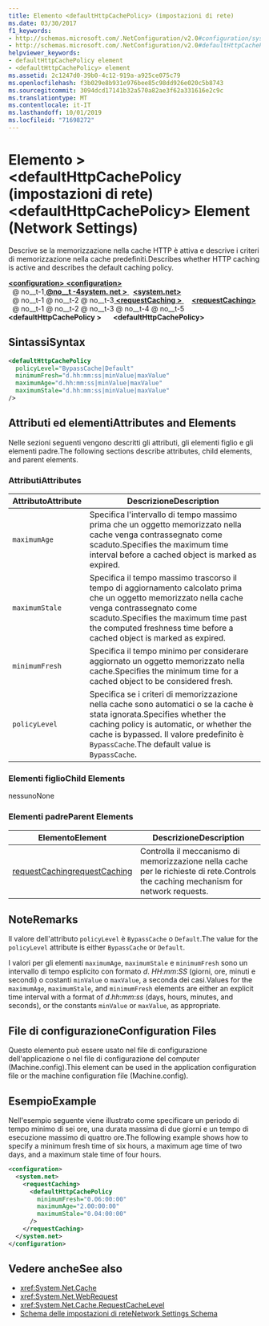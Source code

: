 ```yaml
---
title: Elemento <defaultHttpCachePolicy> (impostazioni di rete)
ms.date: 03/30/2017
f1_keywords:
- http://schemas.microsoft.com/.NetConfiguration/v2.0#configuration/system.net/requestCaching/defaultHttpCachePolicy
- http://schemas.microsoft.com/.NetConfiguration/v2.0#defaultHttpCachePolicy
helpviewer_keywords:
- defaultHttpCachePolicy element
- <defaultHttpCachePolicy> element
ms.assetid: 2c1247d0-39b0-4c12-919a-a925ce075c79
ms.openlocfilehash: f3b029e8b931e976bee85c98dd926e020c5b8743
ms.sourcegitcommit: 3094dcd17141b32a570a82ae3f62a331616e2c9c
ms.translationtype: MT
ms.contentlocale: it-IT
ms.lasthandoff: 10/01/2019
ms.locfileid: "71698272"
---
```

# <a name="defaulthttpcachepolicy-element-network-settings"></a><span data-ttu-id="42615-102">Elemento > \<defaultHttpCachePolicy (impostazioni di rete)</span><span class="sxs-lookup"><span data-stu-id="42615-102">\<defaultHttpCachePolicy> Element (Network Settings)</span></span>
<span data-ttu-id="42615-103">Descrive se la memorizzazione nella cache HTTP è attiva e descrive i criteri di memorizzazione nella cache predefiniti.</span><span class="sxs-lookup"><span data-stu-id="42615-103">Describes whether HTTP caching is active and describes the default caching policy.</span></span>  
  
[<span data-ttu-id="42615-104"> **\<configuration>** </span><span class="sxs-lookup"><span data-stu-id="42615-104">**\<configuration>**</span></span>](../configuration-element.md)  
<span data-ttu-id="42615-105">&nbsp; @ no__t-1[ **@no__t -4system. net >** ](system-net-element-network-settings.md)</span><span class="sxs-lookup"><span data-stu-id="42615-105">&nbsp;&nbsp;[**\<system.net>**](system-net-element-network-settings.md)</span></span>  
<span data-ttu-id="42615-106">&nbsp; @ no__t-1 @ no__t-2 @ no__t-3[ **\<requestCaching >** ](requestcaching-element-network-settings.md)</span><span class="sxs-lookup"><span data-stu-id="42615-106">&nbsp;&nbsp;&nbsp;&nbsp;[**\<requestCaching>**](requestcaching-element-network-settings.md)</span></span>  
<span data-ttu-id="42615-107">&nbsp; @ no__t-1 @ no__t-2 @ no__t-3 @ no__t-4 @ no__t-5 **\<defaultHttpCachePolicy >**</span><span class="sxs-lookup"><span data-stu-id="42615-107">&nbsp;&nbsp;&nbsp;&nbsp;&nbsp;&nbsp;**\<defaultHttpCachePolicy>**</span></span>  
  
## <a name="syntax"></a><span data-ttu-id="42615-108">Sintassi</span><span class="sxs-lookup"><span data-stu-id="42615-108">Syntax</span></span>  
  
```xml  
<defaultHttpCachePolicy  
  policyLevel="BypassCache|Default"  
  minimumFresh="d.hh:mm:ss|minValue|maxValue"  
  maximumAge="d.hh:mm:ss|minValue|maxValue"  
  maximumStale="d.hh:mm:ss|minValue|maxValue"  
/>  
```  
  
## <a name="attributes-and-elements"></a><span data-ttu-id="42615-109">Attributi ed elementi</span><span class="sxs-lookup"><span data-stu-id="42615-109">Attributes and Elements</span></span>  
 <span data-ttu-id="42615-110">Nelle sezioni seguenti vengono descritti gli attributi, gli elementi figlio e gli elementi padre.</span><span class="sxs-lookup"><span data-stu-id="42615-110">The following sections describe attributes, child elements, and parent elements.</span></span>  
  
### <a name="attributes"></a><span data-ttu-id="42615-111">Attributi</span><span class="sxs-lookup"><span data-stu-id="42615-111">Attributes</span></span>  
  
|<span data-ttu-id="42615-112">Attributo</span><span class="sxs-lookup"><span data-stu-id="42615-112">Attribute</span></span>|<span data-ttu-id="42615-113">Descrizione</span><span class="sxs-lookup"><span data-stu-id="42615-113">Description</span></span>|  
|---------------|-----------------|  
|`maximumAge`|<span data-ttu-id="42615-114">Specifica l'intervallo di tempo massimo prima che un oggetto memorizzato nella cache venga contrassegnato come scaduto.</span><span class="sxs-lookup"><span data-stu-id="42615-114">Specifies the maximum time interval before a cached object is marked as expired.</span></span>|  
|`maximumStale`|<span data-ttu-id="42615-115">Specifica il tempo massimo trascorso il tempo di aggiornamento calcolato prima che un oggetto memorizzato nella cache venga contrassegnato come scaduto.</span><span class="sxs-lookup"><span data-stu-id="42615-115">Specifies the maximum time past the computed freshness time before a cached object is marked as expired.</span></span>|  
|`minimumFresh`|<span data-ttu-id="42615-116">Specifica il tempo minimo per considerare aggiornato un oggetto memorizzato nella cache.</span><span class="sxs-lookup"><span data-stu-id="42615-116">Specifies the minimum time for a cached object to be considered fresh.</span></span>|  
|`policyLevel`|<span data-ttu-id="42615-117">Specifica se i criteri di memorizzazione nella cache sono automatici o se la cache è stata ignorata.</span><span class="sxs-lookup"><span data-stu-id="42615-117">Specifies whether the caching policy is automatic, or whether the cache is bypassed.</span></span> <span data-ttu-id="42615-118">Il valore predefinito è `BypassCache`.</span><span class="sxs-lookup"><span data-stu-id="42615-118">The default value is `BypassCache`.</span></span>|  
  
### <a name="child-elements"></a><span data-ttu-id="42615-119">Elementi figlio</span><span class="sxs-lookup"><span data-stu-id="42615-119">Child Elements</span></span>  
 <span data-ttu-id="42615-120">nessuno</span><span class="sxs-lookup"><span data-stu-id="42615-120">None</span></span>  
  
### <a name="parent-elements"></a><span data-ttu-id="42615-121">Elementi padre</span><span class="sxs-lookup"><span data-stu-id="42615-121">Parent Elements</span></span>  
  
|<span data-ttu-id="42615-122">Elemento</span><span class="sxs-lookup"><span data-stu-id="42615-122">Element</span></span>|<span data-ttu-id="42615-123">Descrizione</span><span class="sxs-lookup"><span data-stu-id="42615-123">Description</span></span>|  
|-------------|-----------------|  
|[<span data-ttu-id="42615-124">requestCaching</span><span class="sxs-lookup"><span data-stu-id="42615-124">requestCaching</span></span>](requestcaching-element-network-settings.md)|<span data-ttu-id="42615-125">Controlla il meccanismo di memorizzazione nella cache per le richieste di rete.</span><span class="sxs-lookup"><span data-stu-id="42615-125">Controls the caching mechanism for network requests.</span></span>|  
  
## <a name="remarks"></a><span data-ttu-id="42615-126">Note</span><span class="sxs-lookup"><span data-stu-id="42615-126">Remarks</span></span>  
 <span data-ttu-id="42615-127">Il valore dell'attributo `policyLevel` è `BypassCache` o `Default`.</span><span class="sxs-lookup"><span data-stu-id="42615-127">The value for the `policyLevel` attribute is either `BypassCache` or `Default`.</span></span>  
  
 <span data-ttu-id="42615-128">I valori per gli elementi `maximumAge`, `maximumStale` e `minimumFresh` sono un intervallo di tempo esplicito con formato *d*. *HH*:*mm*:*SS* (giorni, ore, minuti e secondi) o costanti `minValue` o `maxValue`, a seconda dei casi.</span><span class="sxs-lookup"><span data-stu-id="42615-128">Values for the `maximumAge`, `maximumStale`, and `minimumFresh` elements are either an explicit time interval with a format of *d*.*hh*:*mm*:*ss* (days, hours, minutes, and seconds), or the constants `minValue` or `maxValue`, as appropriate.</span></span>  
  
## <a name="configuration-files"></a><span data-ttu-id="42615-129">File di configurazione</span><span class="sxs-lookup"><span data-stu-id="42615-129">Configuration Files</span></span>  
 <span data-ttu-id="42615-130">Questo elemento può essere usato nel file di configurazione dell'applicazione o nel file di configurazione del computer (Machine.config).</span><span class="sxs-lookup"><span data-stu-id="42615-130">This element can be used in the application configuration file or the machine configuration file (Machine.config).</span></span>  
  
## <a name="example"></a><span data-ttu-id="42615-131">Esempio</span><span class="sxs-lookup"><span data-stu-id="42615-131">Example</span></span>  
 <span data-ttu-id="42615-132">Nell'esempio seguente viene illustrato come specificare un periodo di tempo minimo di sei ore, una durata massima di due giorni e un tempo di esecuzione massimo di quattro ore.</span><span class="sxs-lookup"><span data-stu-id="42615-132">The following example shows how to specify a minimum fresh time of six hours, a maximum age time of two days, and a maximum stale time of four hours.</span></span>  
  
```xml  
<configuration>  
  <system.net>  
    <requestCaching>  
      <defaultHttpCachePolicy  
        minimumFresh="0.06:00:00"  
        maximumAge="2.00:00:00"  
        maximumStale="0.04:00:00"
      />  
    </requestCaching>  
  </system.net>  
</configuration>  
```  
  
## <a name="see-also"></a><span data-ttu-id="42615-133">Vedere anche</span><span class="sxs-lookup"><span data-stu-id="42615-133">See also</span></span>

- <xref:System.Net.Cache>
- <xref:System.Net.WebRequest>
- <xref:System.Net.Cache.RequestCacheLevel>
- [<span data-ttu-id="42615-134">Schema delle impostazioni di rete</span><span class="sxs-lookup"><span data-stu-id="42615-134">Network Settings Schema</span></span>](index.md)
